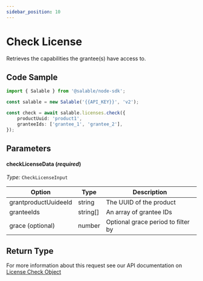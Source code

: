 ```yaml
---
sidebar_position: 10
---
```


# Check License

Retrieves the capabilities the grantee(s) have access to.

## Code Sample

```typescript
import { Salable } from '@salable/node-sdk';

const salable = new Salable('{{API_KEY}}', 'v2');

const check = await salable.licenses.check({
    productUuid: 'product1',
    granteeIds: ['grantee_1', 'grantee_2'],
});
```

## Parameters

#### checkLicenseData (_required_)

_Type:_ `CheckLicenseInput`

| Option               | Type     | Description                        |
| -------------------- | -------- | ---------------------------------- |
| grantproductUuideeId | string   | The UUID of the product            |
| granteeIds           | string[] | An array of grantee IDs            |
| grace (optional)     | number   | Optional grace period to filter by |

## Return Type

For more information about this request see our API documentation on [License Check Object](https://docs.salable.app/api#tag/Licenses/operation/getLicenseCheck)
